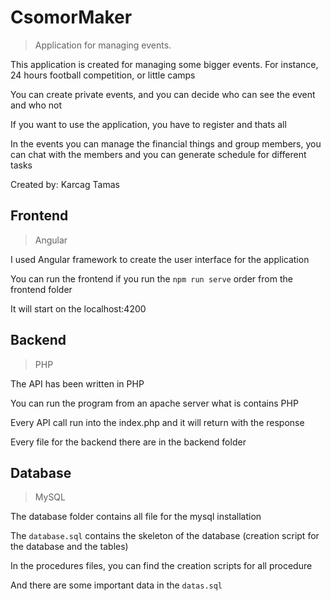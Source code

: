 # CsomorMaker

> Application for managing events.

This application is created for managing some bigger events. For instance, 24 hours football competition, or little camps

You can create private events, and you can decide who can see the event and who not

If you want to use the application, you have to register and thats all

In the events you can manage the financial things and group members, you can chat with the members and you can generate schedule for different tasks

Created by: Karcag Tamas

## Frontend

> Angular

I used Angular framework to create the user interface for the application

You can run the frontend if you run the `npm run serve` order from the frontend folder

It will start on the localhost:4200

## Backend

> PHP

The API has been written in PHP

You can run the program from an apache server what is contains PHP

Every API call run into the index.php and it will return with the response

Every file for the backend there are in the backend folder

## Database

> MySQL

The database folder contains all file for the mysql installation

The `database.sql` contains the skeleton of the database (creation script for the database and the tables)

In the procedures files, you can find the creation scripts for all procedure

And there are some important data in the `datas.sql`
